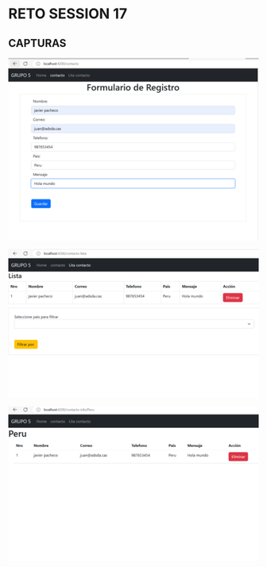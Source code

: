 # RETO SESSION 17



## CAPTURAS

![alt text](https://github.com/marwingaray/s17/blob/master/src/assets/Captura%20de%20pantalla_20230117_234527.png?raw=true)

![alt text](https://github.com/marwingaray/s17/blob/master/src/assets/Captura%20de%20pantalla_20230117_234544.png?raw=true)

![alt text](https://github.com/marwingaray/s17/blob/master/src/assets/Captura%20de%20pantalla_20230117_234600.png?raw=true)



